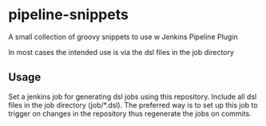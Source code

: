 # pipeline-snippets
A small collection of groovy snippets to use w Jenkins Pipeline Plugin

In most cases the intended use is via the dsl files in the job directory

## Usage

Set a jenkins job for generating dsl jobs using this repository. Include all dsl files in the job directory (job/*.dsl). The preferred way is to set up this job to trigger on changes in the repository thus regenerate the jobs on commits.
